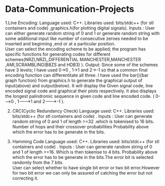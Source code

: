 # Data-Communication-Projects

1.Line Encoding:
Language used: C++. 
Libraries used: bits/stdc++ (for stl containers and code) ,graphics.h(for plotting digital signals).
Inputs : 
User can either generate random string of 0 and 1 or generate random string with some additional input like number of consecutive zeroes needed to be inserted and beginning ,end or at a particular position.	
User can select the encoding scheme to be applied; the program has specific functions for generating codes for different schemes(NRZI,NRZL,DIFFERENTIAL MANCHESTER,MANCHESTER ,AMI,SCRAMBLING(B8ZS and HDB3) ).
Output:
Since some of the schemes have 3 levels; I have used  0->0 , 1->1 and 2->-1 so that a common final encoding function can differentitate all three.
I have used the bar(){bar graph function} from graphics.h to generate the graphical output of input(above) and output(below).
It will display the Given signal code, line encoded signal code and graphical their plots respectively.
It also displays the longest palindromic sequence in given code and line encoded code. 
( 0--->0 , 1--->1 and 2--->-1 ).



2.  CRC(Cyclic Redundancy Check)
Language used: C++. 
Libraries used: bits/stdc++ (for stl containers and code) .
Inputs : 
User can  generate random string of 0 and 1 of length >=32 .which is tokenised to 16 bits.
Number of hops and their crossover probabilities 
Probability above which the error has to be generate in the bits.	


3. Hamming Code
Language used: C++. 
Libraries used: bits/stdc++ (for stl containers and code) .
Inputs : 
User can  generate random string of 0 and 1 of length >=16. Which is then tokenise to 4 bits.
Probability above which the error has to be generate in the bits.The error bit is selected randomly from the 7 bits.	
User can select whether to have single bit error or two bit error.However for two bit error we can only be assured of catching the error but not correcting it. 
